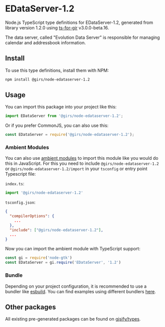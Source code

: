 
# EDataServer-1.2

Node.js TypeScript type definitions for EDataServer-1.2, generated from library version 1.2.0 using [ts-for-gir](https://github.com/gjsify/ts-for-gir) v3.0.0-beta.16.

The data server, called "Evolution Data Server" is responsible for managing calendar and addressbook information.

## Install

To use this type definitions, install them with NPM:
```bash
npm install @girs/node-edataserver-1.2
```

## Usage

You can import this package into your project like this:
```ts
import EDataServer from '@girs/node-edataserver-1.2';
```

Or if you prefer CommonJS, you can also use this:
```ts
const EDataServer = require('@girs/node-edataserver-1.2');
```

### Ambient Modules

You can also use [ambient modules](https://github.com/gjsify/ts-for-gir/tree/main/packages/cli#ambient-modules) to import this module like you would do this in JavaScript.
For this you need to include `@girs/node-edataserver-1.2` or `@girs/node-edataserver-1.2/import` in your `tsconfig` or entry point Typescript file:

`index.ts`:
```ts
import '@girs/node-edataserver-1.2'
```

`tsconfig.json`:
```json
{
  "compilerOptions": {
    ...
  },
  "include": ["@girs/node-edataserver-1.2"],
  ...
}
```

Now you can import the ambient module with TypeScript support: 

```ts
const gi = require('node-gtk')
const EDataServer = gi.require('EDataServer', '1.2')
```


### Bundle

Depending on your project configuration, it is recommended to use a bundler like [esbuild](https://esbuild.github.io/). You can find examples using different bundlers [here](https://github.com/gjsify/ts-for-gir/tree/main/examples).

## Other packages

All existing pre-generated packages can be found on [gjsify/types](https://github.com/gjsify/types).

